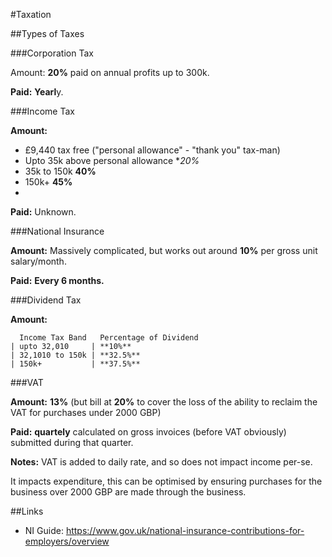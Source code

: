 #Taxation

##Types of Taxes

###Corporation Tax

 Amount: **20%** paid on annual profits up to 300k.
 
 **Paid:** **Yearl**y.

###Income Tax

**Amount:**

 - £9,440 tax free ("personal allowance" - "thank you" tax-man)
 - Upto 35k above personal allowance **20%*
 - 35k to 150k **40%**
 - 150k+ **45%**
 - 
 **Paid:** Unknown.

###National Insurance

**Amount:** Massively complicated, but works out around **10%** per gross unit salary/month.

**Paid:** **Every 6 months.**

###Dividend Tax

**Amount:**

      Income Tax Band   Percentage of Dividend
    | upto 32,010     | **10%**
    | 32,1010 to 150k | **32.5%**
    | 150k+           | **37.5%**

###VAT

**Amount:** **13%** (but bill at **20%** to cover the loss of the ability to reclaim the VAT for purchases under 2000 GBP)

**Paid:** **quartely** calculated on gross invoices (before VAT obviously) submitted during that quarter.

**Notes:** VAT is added to daily rate, and so does not impact income per-se.

It impacts expenditure, this can be optimised by ensuring purchases for the business over 2000 GBP are made through the business.

##Links

 - NI Guide: https://www.gov.uk/national-insurance-contributions-for-employers/overview
